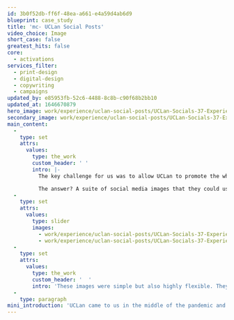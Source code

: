```yaml
---
id: 3b0f52db-ff6f-48ea-a661-e4a59d4ab6d9
blueprint: case_study
title: 'mc- UCLan Social Posts'
video_choice: Image
short_case: false
greatest_hits: false
core:
  - activations
services_filter:
  - print-design
  - digital-design
  - copywriting
  - campaigns
updated_by: e85953fb-52c6-4488-8c8b-c90f68b2bb10
updated_at: 1646670879
hero_image: work/experience/uclan-social-posts/UCLan-Socials-37-Experience-Full-Image-2732x1536-2.jpg
secondary_image: work/experience/uclan-social-posts/UCLan-Socials-37-Experience-Secondary-Image-896x597.jpg
main_content:
  -
    type: set
    attrs:
      values:
        type: the_work
        custom_header: ' '
        intro: |-
          The key challenge for us was to allow UCLan to promote the whole concept of Leading Lancashire, rather than just individual events. We worked with UCLan to develop a brief that they'd be happy with before we jumped into the creative.

          The answer? A suite of social media images that they could use to tell the story of individuals on their leadership journey. We worked through a few iterations of creative to show what might be possible. In the end, we settled on a concept called "Your Story". The idea references the fact that a career is like a book with multiple chapters, and the future of your story is linked to the things you do, part of which is all about learning. 
  -
    type: set
    attrs:
      values:
        type: slider
        images:
          - work/experience/uclan-social-posts/UCLan-Socials-37-Experience-Small-740x416.25-1.jpg
          - work/experience/uclan-social-posts/UCLan-Socials-37-Experience-Small-740x416.25-2.jpg
  -
    type: set
    attrs:
      values:
        type: the_work
        custom_header: '  '
        intro: 'These images were simple but also highly flexible. They can be used with different text, but also in different colours to represent different aspects of the Leading Lancashire offer. In the end, this is bold and impactful idea that will stand the test of time for UCLan.'
  -
    type: paragraph
mini_introduction: 'UCLan came to us in the middle of the pandemic and in the middle of a pickle. How could they engage businesses and workers in Lancashire to consider their events, which were rapidly shifting to an online format?'
---
```

